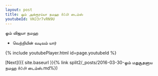 ```yaml
---
layout: post
title: ஓம் அக்ரூரய்யா நமஹ ௧௦௮ டைம்ஸ்
youtubeId: VHJ3r7vRN9U
---
```

 
 
 ஓம் விஜயா நமஹ  
 
 -  வெற்றியின் வடிவம் யார் 
 
  
 
  
 
 
 
 
 
 


{% include youtubePlayer.html id=page.youtubeId %}
 
[Next]({{ site.baseurl }}{% link  split2/_posts/2016-03-30-ஓம் மதுசூதனாய நமஹ ௧௦௮ டைம்ஸ்.md%})
 
